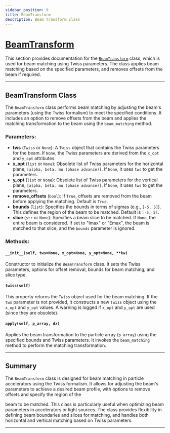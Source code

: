 ```yaml
---
sidebar_position: 9
title: BeamTransform 
description: Beam Transform class
---
```


# [BeamTransform](https://github.com/ocelot-collab/ocelot/blob/master/ocelot/cpbd/physics_proc.py#L374)

This section provides documentation for the [`BeamTransform`](https://github.com/ocelot-collab/ocelot/blob/master/ocelot/cpbd/physics_proc.py#L374) class, which is used for beam matching using Twiss parameters. 
The class applies beam matching based on the specified parameters, and removes offsets from the beam if required.


---

## BeamTransform Class

The `BeamTransform` class performs beam matching by adjusting the beam's parameters (using the Twiss formalism) to meet the specified conditions. It includes an option to remove offsets from the beam and applies the matching transformation to the beam using the `beam_matching` method.

### Parameters:
- **tws** (`Twiss` or `None`): A `Twiss` object that contains the Twiss parameters for the beam. If `None`, the Twiss parameters are derived from the `x_opt` and `y_opt` attributes.
- **x_opt** (`list` or `None`): Obsolete list of Twiss parameters for the horizontal plane, `[alpha, beta, mu (phase advance)]`. If `None`, it uses `tws` to get the parameters.
- **y_opt** (`list` or `None`): Obsolete list of Twiss parameters for the vertical plane, `[alpha, beta, mu (phase advance)]`. If `None`, it uses `tws` to get the parameters.
- **remove_offsets** (`bool`): If `True`, offsets are removed from the beam before applying the matching. Default is `True`.
- **bounds** (`list`): Specifies the bounds in terms of sigmas (e.g., `[-5, 5]`). This defines the region of the beam to be matched. Default is `[-5, 5]`.
- **slice** (`str` or `None`): Specifies a beam slice to be matched. If `None`, the entire beam is considered. If set to "Imax" or "Emax", the beam is matched to that slice, and the `bounds` parameter is ignored.

### Methods:

#### `__init__(self, tws=None, x_opt=None, y_opt=None, **kw)`
Constructor to initialize the `BeamTransform` class. It sets the Twiss parameters, options for offset removal, bounds for beam matching, and slice type.

#### `twiss(self)`
This property returns the `Twiss` object used for the beam matching. If the `tws` parameter is not provided, it constructs a new `Twiss` object using the `x_opt` and `y_opt` values. A warning is logged if `x_opt` and `y_opt` are used (since they are obsolete).

#### `apply(self, p_array, dz)`
Applies the beam transformation to the particle array (`p_array`) using the specified bounds and Twiss parameters. It invokes the `beam_matching` method to perform the matching transformation.

---

## Summary

The `BeamTransform` class is designed for beam matching in particle accelerators using the Twiss formalism. It allows for adjusting the beam's parameters to achieve a desired beam profile, with options to remove offsets and specify the region of the

beam to be matched. This class is particularly useful when optimizing beam parameters in accelerators or light sources. The class provides flexibility in defining beam boundaries and slices for matching, and handles both horizontal and vertical matching based on Twiss parameters.

---

